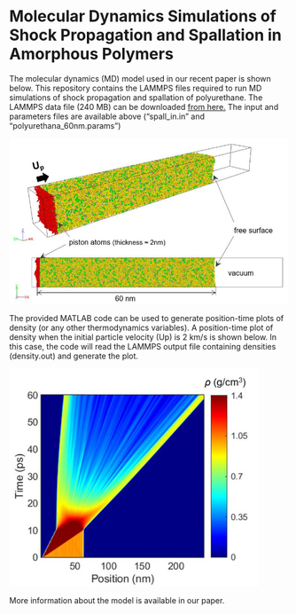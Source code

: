 # Molecular Dynamics Simulations of Shock Propagation and Spallation in Amorphous Polymers

The molecular dynamics (MD) model used in our recent paper is shown below. This repository contains the LAMMPS files required to run MD simulations of shock propagation and spallation of polyurethane. The LAMMPS data file (240 MB) can be downloaded [from here.](https://drive.google.com/file/d/1G8xaw0wd_ilcfPe6dSBAemUxr_OrjuH_/view?usp=sharing)
The input and parameters files are available above (“spall_in.in” and “polyurethana_60nm.params”)

 <img src="md_model.JPG" width="600">

The provided MATLAB code can be used to generate position-time plots of density (or any other thermodynamics variables). A position-time plot of density when the initial particle velocity (Up) is 2 km/s is shown below. In this case, the code will read the LAMMPS output file containing densities (density.out) and generate the plot.

<img src="x-t_density.JPG" width="450">

More information about the model is available in our paper.
